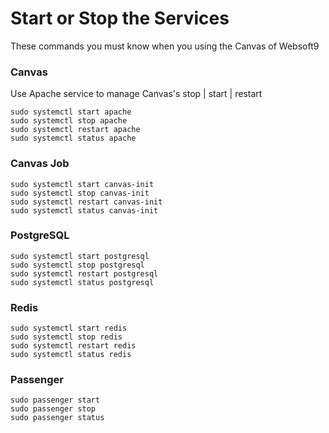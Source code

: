 # Start or Stop the Services

These commands you must know when you using the Canvas of Websoft9


### Canvas

Use Apache service to manage Canvas's stop | start | restart

```shell
sudo systemctl start apache
sudo systemctl stop apache
sudo systemctl restart apache
sudo systemctl status apache
```

### Canvas Job

```shell
sudo systemctl start canvas-init
sudo systemctl stop canvas-init
sudo systemctl restart canvas-init
sudo systemctl status canvas-init
```

### PostgreSQL

```shell
sudo systemctl start postgresql
sudo systemctl stop postgresql
sudo systemctl restart postgresql
sudo systemctl status postgresql
```

### Redis

```shell
sudo systemctl start redis
sudo systemctl stop redis
sudo systemctl restart redis
sudo systemctl status redis
```

### Passenger

```
sudo passenger start
sudo passenger stop
sudo passenger status
```